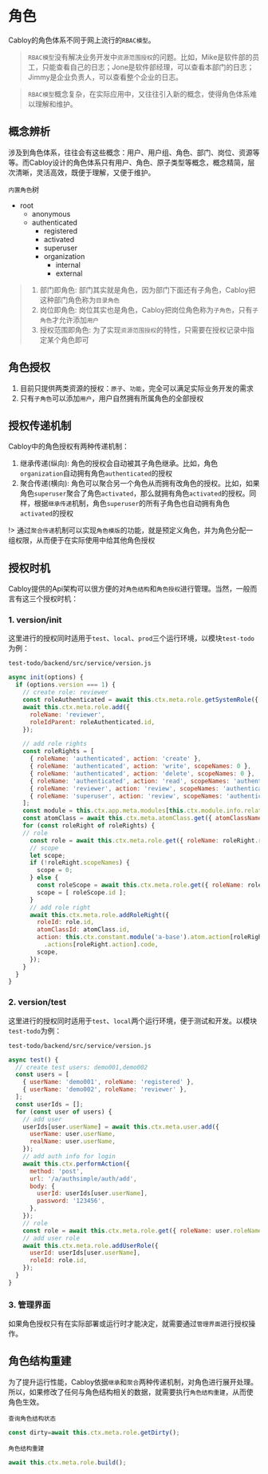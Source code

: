 # 角色

Cabloy的角色体系不同于网上流行的`RBAC模型`。

> `RBAC模型`没有解决业务开发中`资源范围授权`的问题。比如，Mike是软件部的员工，只能查看自己的日志；Jone是软件部经理，可以查看本部门的日志；Jimmy是企业负责人，可以查看整个企业的日志。

> `RBAC模型`概念复杂，在实际应用中，又往往引入新的概念，使得角色体系难以理解和维护。

## 概念辨析

涉及到角色体系，往往会有这些概念：用户、用户组、角色、部门、岗位、资源等等。而Cabloy设计的角色体系只有用户、角色、原子类型等概念，概念精简，层次清晰，灵活高效，既便于理解，又便于维护。

`内置角色`树

- root
  - anonymous
  - authenticated
    - registered
    - activated
    - superuser
    - organization
      - internal
      - external

> 1. 部门即角色: 部门其实就是角色，因为部门下面还有子角色，Cabloy把这种部门角色称为`目录角色`
> 2. 岗位即角色: 岗位其实也是角色，Cabloy把岗位角色称为`子角色`，只有`子角色`才允许添加`用户`
> 3. 授权范围即角色: 为了实现`资源范围授权`的特性，只需要在授权记录中指定某个角色即可

## 角色授权

1. 目前只提供两类资源的授权：`原子`、`功能`，完全可以满足实际业务开发的需求
2. 只有`子角色`可以添加`用户`，用户自然拥有所属角色的全部授权

## 授权传递机制

Cabloy中的角色授权有两种传递机制：

1. 继承传递(纵向): 角色的授权会自动被其子角色继承。比如，角色`organization`自动拥有角色`authenticated`的授权
2. 聚合传递(横向): 角色可以聚合另一个角色从而拥有改角色的授权。比如，如果角色`superuser`聚合了角色`activated`，那么就拥有角色`activated`的授权。同样，根据`继承传递`机制，角色`superuser`的所有子角色也自动拥有角色`activated`的授权

!> 通过`聚合传递`机制可以实现`角色模版`的功能，就是预定义角色，并为角色分配一组权限，从而便于在实际使用中给其他角色授权

## 授权时机

Cabloy提供的Api架构可以很方便的对`角色结构`和`角色授权`进行管理。当然，一般而言有这三个授权时机：

### 1. version/init

这里进行的授权同时适用于`test`、`local`、`prod`三个运行环境，以模块`test-todo`为例：

`test-todo/backend/src/service/version.js`

```javascript
async init(options) {
  if (options.version === 1) {
    // create role: reviewer
    const roleAuthenticated = await this.ctx.meta.role.getSystemRole({ roleName: 'authenticated' });
    await this.ctx.meta.role.add({
      roleName: 'reviewer',
      roleIdParent: roleAuthenticated.id,
    });

    // add role rights
    const roleRights = [
      { roleName: 'authenticated', action: 'create' },
      { roleName: 'authenticated', action: 'write', scopeNames: 0 },
      { roleName: 'authenticated', action: 'delete', scopeNames: 0 },
      { roleName: 'authenticated', action: 'read', scopeNames: 'authenticated' },
      { roleName: 'reviewer', action: 'review', scopeNames: 'authenticated' },
      { roleName: 'superuser', action: 'review', scopeNames: 'authenticated' },
    ];
    const module = this.ctx.app.meta.modules[this.ctx.module.info.relativeName];
    const atomClass = await this.ctx.meta.atomClass.get({ atomClassName: 'todo' });
    for (const roleRight of roleRights) {
    // role
      const role = await this.ctx.meta.role.get({ roleName: roleRight.roleName });
      // scope
      let scope;
      if (!roleRight.scopeNames) {
        scope = 0;
      } else {
        const roleScope = await this.ctx.meta.role.get({ roleName: roleRight.scopeNames });
        scope = [ roleScope.id ];
      }
      // add role right
      await this.ctx.meta.role.addRoleRight({
        roleId: role.id,
        atomClassId: atomClass.id,
        action: this.ctx.constant.module('a-base').atom.action[roleRight.action] || module.main.meta.base.atoms.todo
          .actions[roleRight.action].code,
        scope,
      });
    }
  }
}
```

### 2. version/test

这里进行的授权同时适用于`test`、`local`两个运行环境，便于测试和开发。以模块`test-todo`为例：

`test-todo/backend/src/service/version.js`

```javascript
async test() {
  // create test users: demo001,demo002
  const users = [
    { userName: 'demo001', roleName: 'registered' },
    { userName: 'demo002', roleName: 'reviewer' },
  ];
  const userIds = [];
  for (const user of users) {
    // add user
    userIds[user.userName] = await this.ctx.meta.user.add({
      userName: user.userName,
      realName: user.userName,
    });
    // add auth info for login
    await this.ctx.performAction({
      method: 'post',
      url: '/a/authsimple/auth/add',
      body: {
        userId: userIds[user.userName],
        password: '123456',
      },
    });
    // role
    const role = await this.ctx.meta.role.get({ roleName: user.roleName });
    // add user role
    await this.ctx.meta.role.addUserRole({
      userId: userIds[user.userName],
      roleId: role.id,
    });
  }
}
```

### 3. 管理界面

如果角色授权只有在实际部署或运行时才能决定，就需要通过`管理界面`进行授权操作。

## 角色结构重建

为了提升运行性能，Cabloy依据`继承`和`聚合`两种传递机制，对角色进行展开处理。所以，如果修改了任何与角色结构相关的数据，就需要执行`角色结构重建`，从而使角色生效。

`查询角色结构状态`
```javascript
const dirty=await this.ctx.meta.role.getDirty();
```

`角色结构重建`
```javascript
await this.ctx.meta.role.build();
```
